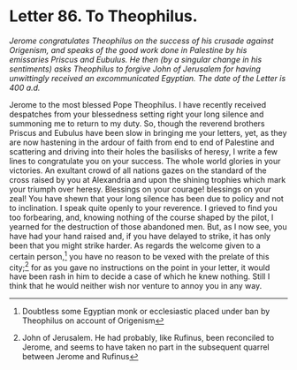 <h1>Letter 86. To Theophilus.</h1>

<p><i>Jerome congratulates Theophilus on the success of his crusade against Origenism, and speaks of the good work done in Palestine by his emissaries Priscus and Eubulus. He then (by a singular change in his sentiments) asks Theophilus to forgive John of Jerusalem for having unwittingly received an excommunicated Egyptian. The date of the Letter is 400 a.d.</i></p>

Jerome to the most blessed Pope Theophilus. I have recently received despatches from your blessedness setting right your long silence and summoning me to return to my duty. So, though the reverend brothers Priscus and Eubulus have been slow in bringing me your letters, yet, as they are now hastening in the ardour of faith from end to end of Palestine and scattering and driving into their holes the basilisks of heresy, I write a few lines to congratulate you on your success. The whole world glories in your victories. An exultant crowd of all nations gazes on the standard of the cross raised by you at Alexandria and upon the shining trophies which mark your triumph over heresy. Blessings on your courage! blessings on your zeal! You have shewn that your long silence has been due to policy and not to inclination. I speak quite openly to your reverence. I grieved to find you too forbearing, and, knowing nothing of the course shaped by the pilot, I yearned for the destruction of those abandoned men. But, as I now see, you have had your hand raised and, if you have delayed to strike, it has only been that you might strike harder. As regards the welcome given to a certain person,[^P3614_972288] you have no reason to be vexed with the prelate of this city;[^P3615_972461] for as you gave no instructions on the point in your letter, it would have been rash in him to decide a case of which he knew nothing. Still I think that he would neither wish nor venture to annoy you in any way.

[^P3614_972288]:
	Doubtless some Egyptian monk or ecclesiastic placed under ban by Theophilus on account of Origenism

[^P3615_972461]:
	John of Jerusalem. He had probably, like Rufinus, been reconciled to Jerome, and seems to have taken no part in the subsequent quarrel between Jerome and Rufinus